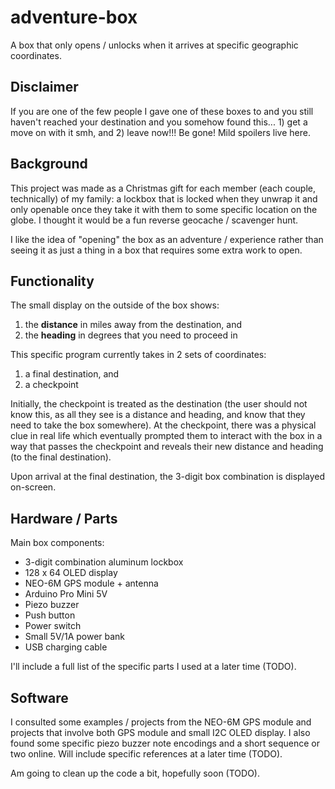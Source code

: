 # adventure-box

A box that only opens / unlocks when it arrives at specific geographic coordinates.

## Disclaimer

If you are one of the few people I gave one of these boxes to and you still haven't reached your destination and you somehow found this... 1) get a move on with it smh, and 2) leave now!!! Be gone! Mild spoilers live here.

## Background

This project was made as a Christmas gift for each member (each couple, technically) of my family: a lockbox that is locked when they unwrap it and only openable once they take it with them to some specific location on the globe. I thought it would be a fun reverse geocache / scavenger hunt.

I like the idea of "opening" the box as an adventure / experience rather than seeing it as just a thing in a box that requires some extra work to open.

## Functionality

The small display on the outside of the box shows:

1. the **distance** in miles away from the destination, and
2. the **heading** in degrees that you need to proceed in

This specific program currently takes in 2 sets of coordinates:

1. a final destination, and
2. a checkpoint

Initially, the checkpoint is treated as the destination (the user should not know this, as all they see is a distance and heading, and know that they need to take the box somewhere). At the checkpoint, there was a physical clue in real life which eventually prompted them to interact with the box in a way that passes the checkpoint and reveals their new distance and heading (to the final destination).

Upon arrival at the final destination, the 3-digit box combination is displayed on-screen.

## Hardware / Parts

Main box components:

- 3-digit combination aluminum lockbox
- 128 x 64 OLED display
- NEO-6M GPS module + antenna
- Arduino Pro Mini 5V
- Piezo buzzer
- Push button
- Power switch
- Small 5V/1A power bank
- USB charging cable

I'll include a full list of the specific parts I used at a later time (TODO).

## Software

I consulted some examples / projects from the NEO-6M GPS module and projects that involve both GPS module and small I2C OLED display. I also found some specific piezo buzzer note encodings and a short sequence or two online. Will include specific references at a later time (TODO).

Am going to clean up the code a bit, hopefully soon (TODO).
